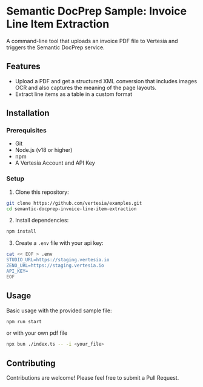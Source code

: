 # Semantic DocPrep Sample: Invoice Line Item Extraction

A command-line tool that uploads an invoice PDF file to Vertesia and triggers the Semantic DocPrep service.

## Features

- Upload a PDF and get a structured XML conversion that includes images OCR and also captures the meaning of the page layouts.
- Extract line items as a table in a custom format

## Installation

### Prerequisites

- Git
- Node.js (v18 or higher)
- npm
- A Vertesia Account and API Key

### Setup

1. Clone this repository:

```bash
git clone https://github.com/vertesia/examples.git
cd semantic-docprep-invoice-line-item-extraction
```

2. Install dependencies:

```bash
npm install
```

3. Create a `.env` file with your api key:

```bash
cat << EOF > .env
STUDIO_URL=https://staging.vertesia.io
ZENO_URL=https://staging.vertesia.io
API_KEY=
EOF
```

## Usage

Basic usage with the provided sample file:

```bash
npm run start
```

or with your own pdf file

```bash
npx bun ./index.ts -- -i <your_file>
```

## Contributing

Contributions are welcome! Please feel free to submit a Pull Request.
